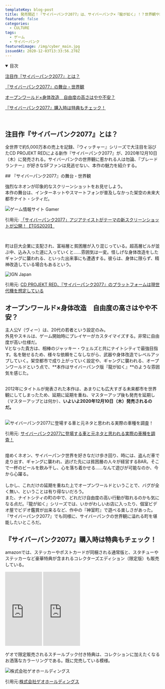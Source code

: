 ```yaml
---
templateKey: blog-post
title: 発売間近！『サイバーパンク2077』は、サイバーパンク×『龍が如く』！？世界観や設定をチェックしよう
featured: false
categories:
  - CULTURE
tags:
  - ゲーム
  - サイバーパンク
featuredimage: /img/cyber_main.jpg
issuedAt: 2020-12-03T13:33:56.278Z
---
```

<details open><summary>目次</summary>

[注目作『サイバーパンク2077』とは？](#what-cyber)

[『サイバーパンク2077』の舞台・世界観](#what-world)

[オープンワールド×身体改造　自由度の高さはやや不安？](#point)

[『サイバーパンク2077』購入時は特典もチェック！](#cyber-check)

</details>

<br>

<div id="what-cyber">

## 注目作『サイバーパンク2077』とは？

全世界で約5,000万本の売上を記録、『ウィッチャー』シリーズで大注目を浴びたCD PROJEKT REDによる新作『サイバーパンク2077』が、2020年12月10日（木）に発売される。サイバーパンクの世界観に惹かれる人は勿論、『ブレードランナー』が好きなSFファンは見逃せない、本作の魅力を紹介する。

</div>

<div id="what-world">
## 『サイバーパンク2077』の舞台・世界観

強烈なネオンが印象的なスクリーンショットをお見せしよう。<br>本作の舞台は、インターネットやスマートフォンが普及しなかった架空の未来大都市ナイト・シティだ。

![ゲーム情報サイト Gamer](/img/cyber_01.jpg "ゲーム情報サイト Gamer")

引用元: [「サイバーパンク2077」アジアテイストがテーマの新スクリーンショットが公開！【TGS2020】
](https://www.gamer.ne.jp/news/202009260045/)

<br>

町は巨大企業に支配され、富裕層と貧困層が入り混じっている。超高層ビルが並ぶ中、込み入った道に入っていくと……雰囲気は一変。怪しげな身体改造をしたギャングに襲われる、といった出来事にも遭遇する。彼らは、身体に限らず、精神改造している場合もあるという。

![IGN Japan](/img/cyber_02.jpg "IGN Japan")

引用元: [CD PROJEKT RED、『サイバーパンク2077』のプラットフォームは現世代機を想定している
](https://jp.ign.com/cyberpunk-2077/26010/news/cd-projekt-red2077)

</div>

<div id="point">

## オープンワールド×身体改造　自由度の高さはやや不安？

主人公V（ヴィー）は、20代の若者という設定のみ。<br>外見やスキルは、ゲーム開始時にプレイヤーがカスタイマイズする。非常に自由度が高い仕様だ。<br>
Vとなった貴方は、相棒のジャッキー・ウェルズと共にナイトシティで最強目指す。名を馳せるため、様々な依頼をこなしながら、武器や身体改造でレベルアップしていく。架空都市で成り上がっていく設定や、ギャングに襲われる、オープンワールドという点で、**本作はサイバーパンク版『龍が如く』**のような雰囲気を感じた。<br><br>

2012年にタイトルが発表された本作は、あまりにも広大すぎる未来都市を世界観にしてしまったため、延期に延期を重ね、マスターアップ後も発売を延期し（マスターアップとは何か）、**いよいよ2020年12月10日（木）発売されるのだ。**<br><br>

![サイバーパンク2077に登場する車と元ネタと思われる実際の車種を調査！](/img/cyber_04.jpg "サイバーパンク2077に登場する車と元ネタと思われる実際の車種を調査！")

引用元: [サイバーパンク2077に登場する車と元ネタと思われる実際の車種を調査！](https://car-moby.jp/article/entertainment/cyberpunk-2077-vehicles/)

<br>
煌めくネオン、サイバーパンク世界を好きなだけ歩き回り、時には、盗んだ車で走り出す、ギャングに襲われ、逃げた先には貧困層の人々が経営するBAR。そこで一杯のビールを飲み干し、心を落ち着かせる……なんて遊びが可能なのか、今から心躍る。<br><br>
しかし、これだけの延期を重ねた上でオープンワールドということで、バグが全く無い、ということは有り得ないだろう。<br>また、ナイトシティの町の中で、どれだけ自由度の高い行動が取れるのかも気になる点だ。『龍が如く』シリーズでは、いかがわしいお店に入ったり、個室ビデオ屋でビデオ鑑賞が出来るなど、作中の『神室町』で遊べる楽しさがあった。『サイバーパンク2077』でも同様に、サイバーパンクの世界観に溢れる町を堪能したいところだ。

</div>

<div id="cyber-check">

## 『サイバーパンク2077』購入時は特典もチェック！

amazonでは、ステッカーやポストカードが同梱される通常版と、スタチューやステッカーなど豪華特典が含まれるコレクターズエディション（限定版）も販売している。

<iframe style="width:120px;height:240px;" marginwidth="0" marginheight="0" scrolling="no" frameborder="0" src="https://rcm-fe.amazon-adsystem.com/e/cm?ref=qf_sp_asin_til&t=syfylab-22&m=amazon&o=9&p=8&l=as1&IS2=1&detail=1&asins=B07SRWS7N7&linkId=3d69b1edef3fa33a561c7f1608c740e4&bc1=000000&lt1=_blank&fc1=333333&lc1=0066c0&bg1=ffffff&f=ifr">
    </iframe>
<iframe style="width:120px;height:240px;" marginwidth="0" marginheight="0" scrolling="no" frameborder="0" src="https://rcm-fe.amazon-adsystem.com/e/cm?ref=qf_sp_asin_til&t=syfylab-22&m=amazon&o=9&p=8&l=as1&IS2=1&detail=1&asins=B07SX31CS1&linkId=15df81263f03ab61c10b9ef8021c9c05&bc1=000000&lt1=_blank&fc1=333333&lc1=0066c0&bg1=ffffff&f=ifr">
    </iframe>

ゲオで限定販売されるスチールブック付き特典は、コレクションに加えたくなるお洒落なカラーリングである。既に完売している模様。

![株式会社ゲオホールディングス](/img/cyber_05.jpg "PlayStation®4ゲームソフト『サイバーパンク2077』 ゲオ限定「オリジナルスチールブック」付き商品を数量限定で取り扱い決定！ 予約開始：2020年6月29日（月） 販売開始：2020年11月19日（木）")

引用元:[株式会社ゲオホールディングス](https://www.geonet.co.jp/news/news2020/18633/)

</div>